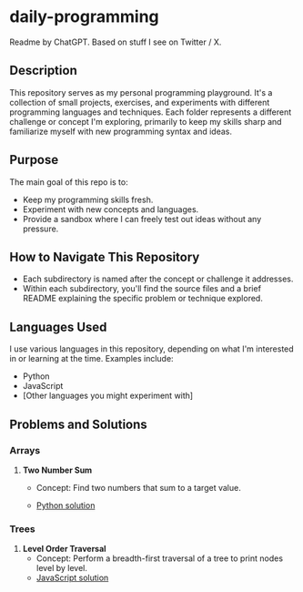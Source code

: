 # daily-programming

Readme by ChatGPT. Based on stuff I see on Twitter / X.

## Description
This repository serves as my personal programming playground. It's a collection of small projects, exercises, and experiments with different programming languages and techniques. Each folder represents a different challenge or concept I'm exploring, primarily to keep my skills sharp and familiarize myself with new programming syntax and ideas.

## Purpose
The main goal of this repo is to:
- Keep my programming skills fresh.
- Experiment with new concepts and languages.
- Provide a sandbox where I can freely test out ideas without any pressure.

## How to Navigate This Repository
- Each subdirectory is named after the concept or challenge it addresses.
- Within each subdirectory, you'll find the source files and a brief README explaining the specific problem or technique explored.

## Languages Used
I use various languages in this repository, depending on what I'm interested in or learning at the time. Examples include:
- Python
- JavaScript
- [Other languages you might experiment with]

## Problems and Solutions

### Arrays

1. **Two Number Sum**
    - Concept: Find two numbers that sum to a target value.

   - [Python solution](./python/two_number_sum.py)


### Trees

1. **Level Order Traversal**
    - Concept: Perform a breadth-first traversal of a tree to print nodes level by level.
    - [JavaScript solution](./javascript/levelOrderTraversal.ts)